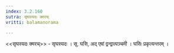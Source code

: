 ```yaml
---
index: 3.2.160
sutra: सृघस्यदः क्मरच्
vritti: balamanorama

---
```

<<सृघस्यदः क्मरच्>> - सृघस्यदः । सृ, घसि, अद् एषां द्वन्द्वात्पञ्चमी । घसिः प्रकृत्यन्तरम् । 